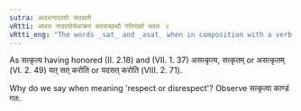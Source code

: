 ```yaml
---
sutra: आदरानादरयोः सदसती
vRtti: आदरा नादरयोर्यथाक्रमं सदसच्छब्दौ गतिसंज्ञो भवतः ॥
vRtti_eng: "The words _sat_ and _asat_ when in composition with a verb are called _gati_, when used in the sense of 'respect or love,' and 'disrespect or indifference.'"
---
```

As सत्कृत्य having honored (II. 2.18) and (VII. 1. 37) असत्कृत्य, सत्कृतम् or असत्कृतम् (VI. 2. 49) यत् सत् करोति or यदसत् करोति (VIII. 2. 71).

Why do we say when meaning 'respect or disrespect'? Observe सत्कृत्वा काण्डं गतः.
